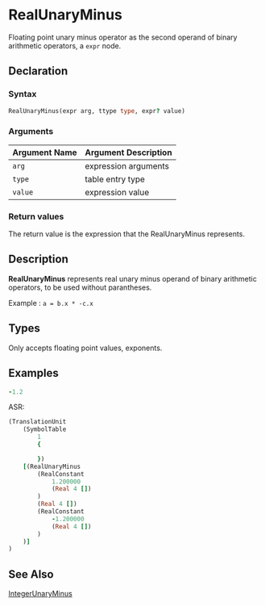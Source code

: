 # RealUnaryMinus

Floating point unary minus operator as the second operand of binary arithmetic operators, a
`expr` node.

## Declaration

### Syntax

```fortran
RealUnaryMinus(expr arg, ttype type, expr? value)
```

### Arguments

| Argument Name | Argument Description |
|---------------|----------------------|
|`arg` |  expression arguments |
|`type`| table entry type |
|`value`| expression value|

### Return values

The return value is the expression that the RealUnaryMinus represents.

## Description

**RealUnaryMinus** represents real unary minus operand of binary
arithmetic operators, to be used without parantheses.

Example : `a = b.x * -c.x`

## Types

Only accepts floating point values, exponents.

## Examples

```fortran
-1.2
```

ASR:

```fortran
(TranslationUnit
    (SymbolTable
        1
        {

        })
    [(RealUnaryMinus
        (RealConstant
            1.200000
            (Real 4 [])
        )
        (Real 4 [])
        (RealConstant
            -1.200000
            (Real 4 [])
        )
    )]
)
```

## See Also

[IntegerUnaryMinus](IntegerUnaryMinus.md)
